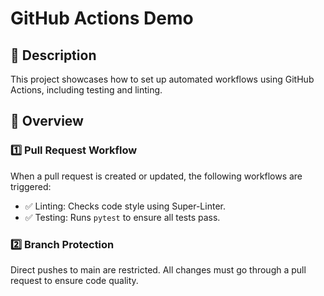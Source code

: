 # GitHub Actions Demo

## 📌 Description
This project showcases how to set up automated workflows using GitHub Actions, including testing and linting.

## 📂 Overview
### 1️⃣ Pull Request Workflow
When a pull request is created or updated, the following workflows are triggered:
- ✅ Linting: Checks code style using Super-Linter.
- ✅ Testing: Runs `pytest` to ensure all tests pass.

### 2️⃣ Branch Protection
Direct pushes to main are restricted. All changes must go through a pull request to ensure code quality.
